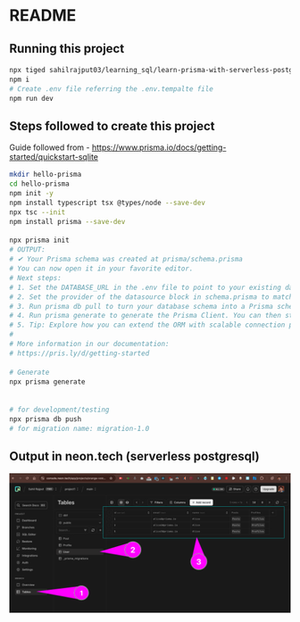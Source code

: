 # README

## Running this project

```bash
npx tiged sahilrajput03/learning_sql/learn-prisma-with-serverless-postgresql-neon learn-prisma-with-serverless-postgresql-neon
npm i
# Create .env file referring the .env.tempalte file
npm run dev
```

## Steps followed to create this project

Guide followed from - https://www.prisma.io/docs/getting-started/quickstart-sqlite

```bash
mkdir hello-prisma
cd hello-prisma
npm init -y
npm install typescript tsx @types/node --save-dev
npx tsc --init
npm install prisma --save-dev

npx prisma init
# OUTPUT:
# ✔ Your Prisma schema was created at prisma/schema.prisma
# You can now open it in your favorite editor.
# Next steps:
# 1. Set the DATABASE_URL in the .env file to point to your existing database. If your database has no tables yet, read https://pris.ly/d/getting-started
# 2. Set the provider of the datasource block in schema.prisma to match your database: postgresql, mysql, sqlite, sqlserver, mongodb or cockroachdb.
# 3. Run prisma db pull to turn your database schema into a Prisma schema.
# 4. Run prisma generate to generate the Prisma Client. You can then start querying your database.
# 5. Tip: Explore how you can extend the ORM with scalable connection pooling, global caching, and real-time database events. Read: https://pris.ly/cli/beyond-orm
#
# More information in our documentation:
# https://pris.ly/d/getting-started

# Generate
npx prisma generate


# for development/testing
npx prisma db push
# for migration name: migration-1.0
```

## Output in neon.tech (serverless postgresql)

![alt text](image.png)
